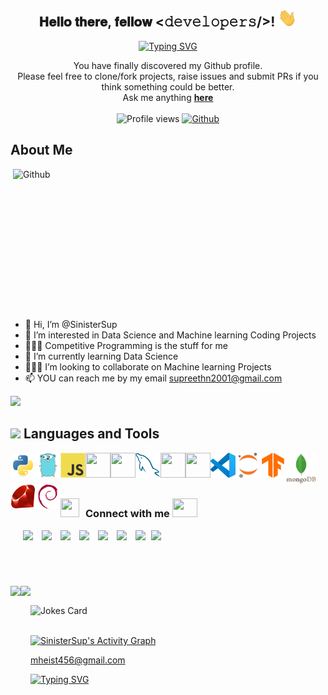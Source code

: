 <div align="center">
<h2> 𝐇𝐞𝐥𝐥𝐨 𝐭𝐡𝐞𝐫𝐞, 𝐟𝐞𝐥𝐥𝐨𝐰 <𝚍𝚎𝚟𝚎𝚕𝚘𝚙𝚎𝚛𝚜/>! <img src="https://github.com/ABSphreak/ABSphreak/blob/master/gifs/Hi.gif" width="30px"></h2>
</div>

<div align="center" width="50">

[![Typing SVG](https://readme-typing-svg.demolab.com?font=Ubuntu+Sans+Mono&size=23&duration=2000&color=25C8F7&multiline=true&width=435&height=58&lines=Welcome+to;SinisterSup's+Github)](https://git.io/typing-svg)

</div>

<div align="center">

You have finally discovered my Github profile. <br>
Please feel free to clone/fork projects, raise issues and submit PRs if you think something could be better. <br>
Ask me anything <a href="https://github.com/SinisterSup/SinisterSup/issues/new"><b>here</b></a>
<br>    
![Profile views](https://visitor-badge.glitch.me/badge?page_id=SinisterSup.SinisterSup&left_text=MyProfileViews)
[![Github](https://img.shields.io/github/followers/SinisterSup?label=Follow&style=social)](https://github.com/SinisterSup)

</div>

<h2> About Me </h2>

<img width="500" height="240" align="right" alt="Github" src="https://www.bitcoinbazis.hu/wp-content/uploads/2019/01/Github-aktivit%C3%A1s-blokkl%C3%A1nc.png" />

- 👋 Hi, I’m @SinisterSup
- 👀 I’m interested in Data Science and Machine learning Coding Projects
- 👨🏻‍💻 Competitive Programming is the stuff for me 
- 🌱 I’m currently learning Data Science
- 👨🏻‍💻 I’m looking to collaborate on Machine learning Projects
- 📫 YOU can reach me by my email supreethn2001@gmail.com

<a href="https://www.codewars.com/users/SinisterSup">
    <img src = "https://www.codewars.com/users/SinisterSup/badges/large" >
</a>

<br>

<h2><img src = "https://media2.giphy.com/media/QssGEmpkyEOhBCb7e1/giphy.gif?cid=ecf05e47a0n3gi1bfqntqmob8g9aid1oyj2wr3ds3mg700bl&rid=giphy.gif" width = 32px> Languages and Tools</h2>
    
<a href="https://www.python.org/">
	<img align="left" height="40" width="40" src="https://github.com/devicons/devicon/blob/master/icons/python/python-original.svg" /></a>
<a href="https://go.dev/">
	<img align="left" height="40" width="40" src="https://github.com/devicons/devicon/blob/master/icons/go/go-original.svg" /></a>
<a href="https://developer.mozilla.org/en-US/docs/Web/JavaScript">
	<img align="left" height="40" width="40" src="https://github.com/devicons/devicon/blob/master/icons/javascript/javascript-original.svg" /></a>
<a href="https://devdocs.io/c/">
	 <img align="left" height="40" width="40" src="https://cdn.iconscout.com/icon/free/png-512/c-programming-569564.png" /></a>
<a href="https://docs.oracle.com/en/java/">
	<img align="left" height="40" width="40" src="https://images.vexels.com/media/users/3/166401/isolated/preview/b82aa7ac3f736dd78570dd3fa3fa9e24-java-programming-language-icon-by-vexels.png" /></a>
<a href="https://dev.mysql.com/doc/">
	<img align="left" height="40" width="40" src="https://github.com/devicons/devicon/blob/master/icons/mysql/mysql-original.svg" /></a>
<a href="https://git-scm.com/doc">
	<img align="left" height="40" width="40" src="https://upload.wikimedia.org/wikipedia/commons/thumb/3/3f/Git_icon.svg/1024px-Git_icon.svg.png" /></a>
<a href="https://neovim.io/">
	<img align="left" height="40" width="40" src="https://upload.wikimedia.org/wikipedia/commons/thumb/3/3a/Neovim-mark.svg/1200px-Neovim-mark.svg.png" /></a>
<a href="https://code.visualstudio.com/">
	<img align="left" height="40" width="40" src="https://raw.githubusercontent.com/github/explore/80688e429a7d4ef2fca1e82350fe8e3517d3494d/topics/visual-studio-code/visual-studio-code.png" /></a>
<a href="https://jupyter.org/">
	<img align="left" height="40" width="40" src="https://github.com/devicons/devicon/blob/master/icons/jupyter/jupyter-original.svg" /></a>
<a href="https://www.tensorflow.org/">
	<img align="left" height="40" width="40" src="https://github.com/devicons/devicon/blob/master/icons/tensorflow/tensorflow-original.svg" /></a>
<a href="https://www.mongodb.com/">
	<img align="left" height="50" width="50" src="https://github.com/devicons/devicon/blob/master/icons/mongodb/mongodb-original-wordmark.svg" /></a>
<!-- <a href="https://flask.palletsprojects.com/en/2.2.x/">
	<img align="left" height="40" width="40" src="https://github.com/devicons/devicon/blob/master/icons/flask/flask-original.svg" /></a> -->
<a href="https://www.ruby-lang.org/en/">
	<img align="left" height="40" width="40" src="https://github.com/devicons/devicon/blob/master/icons/ruby/ruby-original.svg" /></a>
<a href="https://www.debian.org/">
	<img align="left" height="40" width="40" src="https://github.com/devicons/devicon/blob/master/icons/debian/debian-original.svg" /></a>
<!-- <a href="https://www.kali.org/">
	<img height="40" width="40" src="https://i.imgur.com/xTF9DUa.png" /></a> -->
<br/>  
<br>
      
<br/>     
     
<h3 align="left" > <img src="https://media.giphy.com/media/iY8CRBdQXODJSCERIr/giphy.gif" width="30" height="30" style="margin-right: 10px;">Connect with me <img src="https://raw.githubusercontent.com/ShahriarShafin/ShahriarShafin/main/Assets/handshake.gif" width="40" height="30" style="margin-right: 10px;"> </h3>

<p align="left">

 <div align="left"  class="icons-social" style="margin-left: 10px;">
        <a style="margin-left: 10px;"  target="_blank" href="https://www.linkedin.com/in/supreeth-n-600991230/">
		<img src="https://img.icons8.com/doodle/40/000000/linkedin--v2.png"></a>
        <a style="margin-left: 10px;" target="_blank" href="https://github.com/SinisterSup">
		<img src="https://img.icons8.com/doodle/40/000000/github--v1.png"></a>
	<a style="margin-left: 10px;" target="_blank" href="https://twitter.com/SupreethN12">
		<img src="https://img.icons8.com/doodle/1x/twitter-squared--v2.png" ></a>
	<a style="margin-left: 10px;" target="_blank" href="mailto:mheist456@gmail.com">
		<img src="https://piunikaweb.com/wp-content/uploads/2021/08/Gmail-1.jpg" width="40"></a>
        <a style="margin-left: 10px;" target="_blank" href="https://www.codewars.com/users/SinisterSup">
		<img src="https://i.imgur.com/vpgdrae.png" width="40"></a>
	<a style="margin-left: 10px;" target="_blank" href="https://www.hackerrank.com/SinisterDoc">
		<img src="https://upload.wikimedia.org/wikipedia/commons/thumb/4/40/HackerRank_Icon-1000px.png/480px-HackerRank_Icon-1000px.png" width="40"></a>
 	<a style="margin-left: 10px;" target="_blank" href="https://leetcode.com/sinistersup2001/">
		<img src="https://leetcode.com/static/images/LeetCode_logo_rvs.png" width="40"></a>
	<a style="margin-left: 5px;" target="_blank" href="https://github.com/SinisterSup/Me.io/blob/main/Supreeth%20N.pdf">
		<img src="https://img.icons8.com/plasticine/0.5x/resume.png" ></a>
      </div>

</p>
<br/>

#

<p align="center">
    <img align="left" src="https://github-readme-stats.vercel.app/api?username=SinisterSup&show_icons=true&theme=tokyonight&hide_border=true&layout=compact&count_private=true&include_all_commits=true"/>    
    <img align="left" height="195px" src="https://github-readme-stats.vercel.app/api/top-langs/?username=SinisterSup&theme=tokyonight&layout=compact&hide_border=true" />
</p>
</details>
<br/>     
        
   ![Jokes Card](https://readme-jokes.vercel.app/api?theme=tokyonight&hide_border=true&layout=compact)
      
<br/>
   <a href="https://github.com/SinisterSup"><img alt="SinisterSup's Activity Graph" src="https://activity-graph.herokuapp.com/graph?username=SinisterSup&custom_title=SinisterSup's%20Contribution%20Graph&theme=react-dark" /></a>
<br/>

mheist456@gmail.com

[![Typing SVG](https://readme-typing-svg.demolab.com?font=Ubuntu+Sans+Mono&size=25&duration=4500&pause=200&color=2CCAF7&multiline=true&width=1000&height=66&lines=Always+code+as+if+the+person+who+ends+up+maintaining+your+code+;will+be+a+violent+psychopath+who+knows+where+you+live.+%F0%9F%98%82)](https://git.io/typing-svg)

<!---
SinisterSup/SinisterSup is a ✨ special ✨ repository because its `README.md` (this file) appears on your GitHub profile.
You can click the Preview link to take a look at your changes.
--->
